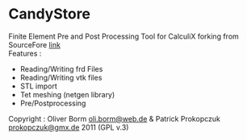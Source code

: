 # CandyStore
Finite Element Pre and Post Processing Tool for CalculiX forking from SourceFore [link](https://sourceforge.net/projects/candystore/)\
Features :
- Reading/Writing frd Files
- Reading/Writing vtk files
- STL import
- Tet meshing (netgen library)
- Pre/Postprocessing 

Copyright : Oliver Borm <oli.borm@web.de> & Patrick Prokopczuk <prokopczuk@gmx.de> 2011 (GPL v.3)

